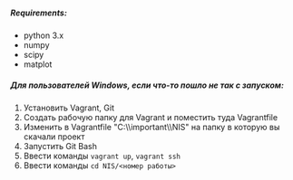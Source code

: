 <h5>Requirements:</h5>
<ul>
<li>
python 3.x
</li>
<li>
numpy
</li>
<li>
scipy
</li>
<li>
matplot
</li>
</ul>
<h5>Для пользователей Windows, если что-то пошло не так с запуском:</h5>
<ol>
<li>
Установить Vagrant, Git
</li>
<li>
Создать рабочую папку для Vagrant и поместить туда Vagrantfile
</li>
<li>
Изменить в Vagrantfile "C:\\important\\NIS" на папку в которую вы скачали проект
</li>
<li>
Запустить Git Bash
</li>
<li>
Ввести команды <code>vagrant up</code>, <code>vagrant ssh</code> 
</li>
<li>
Ввести команды <code>cd NIS/<номер работы></code>
</li>
</ul>